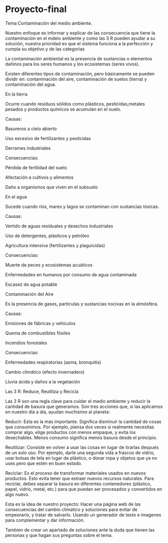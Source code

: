 # Proyecto-final
Tema:Contaminación del medio ambiente.

Nuestro enfoque es informar y explicar de las consecuencia que tiene la contaminación en el mdeio ambiente y como las 3 R pueden ayudar a su solución, nuestra prioridad es que el sistema funciona a la perfección y cumpla su objetivo y de las categorias

La contaminación ambiental es la presencia de sustancias o elementos dañinos para los seres humanos y los ecosistemas (seres vivos).

Existen diferentes tipos de contaminación, pero básicamente se pueden dividir en: contaminación del aire, contaminación de suelos (tierra) y contaminación del agua.

En la tierra

Ocurre cuando residuos sólidos como plásticos, pesticidas,metales pesados y productos químicos se acumulan en el suelo.

Causas:

Basureros a cielo abierto

Uso excesivo de fertilizantes y pesticidas

Derrames industriales

Consecuencias:

Pérdida de fertilidad del suelo

Afectación a cultivos y alimentos

Daño a organismos que viven en el subsuelo

En el agua

Sucede cuando ríos, mares y lagos se contaminan con sustancias
tóxicas.

Causas:

Vertido de aguas residuales y desechos industriales

Uso de detergentes, plásticos y petróleo

Agricultura intensiva (fertilizantes y plaguicidas)

Consecuencias:

Muerte de peces y ecosistemas acuáticos

Enfermedades en humanos por consumo de agua contaminada

Escasez de agua potable


Contaminación del Aire

Es la presencia de gases, partículas y sustancias nocivas en la atmósfera.

Causas:

Emisiones de fábricas y vehículos

Quema de combustibles fósiles

Incendios forestales

Consecuencias:

Enfermedades respiratorias
(asma, bronquitis)

Cambio climático (efecto
invernadero)

Lluvia ácida y daños a la
vegetación

Las 3 R: Reduce, Reutiliza y Recicla

Las 3 R son una regla clave para cuidar el medio ambiente y reducir la cantidad de basura que generamos. Son tres acciones que, si las aplicamos en nuestro día a día, ayudan muchísimo al planeta:

Reducir: Esta es la más importante. Significa disminuir la cantidad de cosas que consumimos. Por ejemplo, piensa dos veces si realmente necesitas comprar algo, elige productos con menos empaque, y evita los desechables. Menos consumo significa menos basura desde el principio.

Reutilizar: Consiste en volver a usar las cosas en lugar de tirarlas después de un solo uso. Por ejemplo, darle una segunda vida a frascos de vidrio, usar bolsas de tela en lugar de plástico, o donar ropa y objetos que ya no uses pero que estén en buen estado.

Reciclar: Es el proceso de transformar materiales usados en nuevos productos. Esto evita tener que extraer nuevos recursos naturales. Para reciclar, debes separar la basura en diferentes contenedores (plástico, papel, vidrio, metal, etc.) para que puedan ser procesados y convertidos en algo nuevo.

Esta es la idea de nuestro proyecto:
Hacer una página web de las consecuencias del cambio climatico y soluciones para evitar de empeorarlo, y tratar de salvarlo.
Usando un generador de texto e imagenes para complementar y dar información.

Tambien de crear un apartado de soluciones ante la duda que tienen las personas y que hagan sus preguntas sobre el tema.

